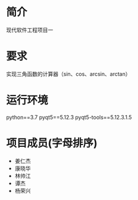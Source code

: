 # 简介
现代软件工程项目一
# 要求
实现三角函数的计算器（sin、cos、arcsin、arctan）
# 运行环境
python==3.7
pyqt5==5.12.3
pyqt5-tools==5.12.3.1.5
# 项目成员(字母排序)
* 姜仁杰
* 康晓华
* 林帅江
* 谭杰
* 杨荣兴
